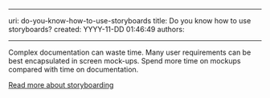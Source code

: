 

---
uri: do-you-know-how-to-use-storyboards
title: Do you know how to use storyboards?
created: YYYY-11-DD 01:46:49
authors:

---




<span class='intro'> <p>Complex documentation can waste time. Many user requirements can be best encapsulated in screen mock-ups. Spend more time on mockups compared with time on documentation.</p> </span>

<a href="/storyboarding-do-you-conduct-specification-analysis-by-creating-mock-ups" target="_blank">Read more about storyboarding</a>


